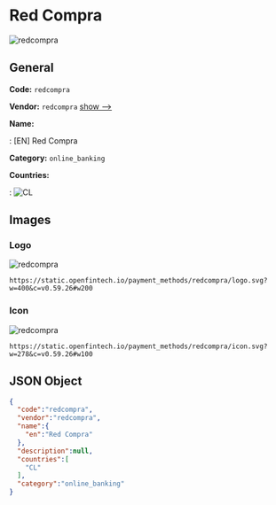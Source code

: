 
# Red Compra 
![redcompra](https://static.openfintech.io/payment_methods/redcompra/logo.svg?w=400&c=v0.59.26#w200)  

## General 
**Code:** `redcompra` 
 
**Vendor:** `redcompra` [show -->](/vendors/redcompra/) 
 
**Name:** 
 
:	[EN] Red Compra 
 
**Category:** `online_banking` 
 
**Countries:** 
 
:	![CL](https://cdnjs.cloudflare.com/ajax/libs/flag-icon-css/3.3.0/flags/4x3/cl.svg#w24)  

## Images 

### Logo 
![redcompra](https://static.openfintech.io/payment_methods/redcompra/logo.svg?w=400&c=v0.59.26#w200)  

```
https://static.openfintech.io/payment_methods/redcompra/logo.svg?w=400&c=v0.59.26#w200
```  

### Icon 
![redcompra](https://static.openfintech.io/payment_methods/redcompra/icon.svg?w=278&c=v0.59.26#w100)  

```
https://static.openfintech.io/payment_methods/redcompra/icon.svg?w=278&c=v0.59.26#w100
```  

## JSON Object 

```json
{
  "code":"redcompra",
  "vendor":"redcompra",
  "name":{
    "en":"Red Compra"
  },
  "description":null,
  "countries":[
    "CL"
  ],
  "category":"online_banking"
}
```  
